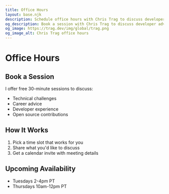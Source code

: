 ```yaml
---
title: Office Hours
layout: base.njk
description: Schedule office hours with Chris Trag to discuss developer advocacy, API strategy, or community building.
og_description: Book a session with Chris Trag to discuss developer advocacy, API strategy, community building, or career advice.
og_image: https://trag.dev/img/global/trag.png
og_image_alt: Chris Trag office hours
---
```


# Office Hours

## Book a Session

I offer free 30-minute sessions to discuss:
* Technical challenges
* Career advice
* Developer experience
* Open source contributions

## How It Works

1. Pick a time slot that works for you
2. Share what you'd like to discuss
3. Get a calendar invite with meeting details

## Upcoming Availability

* Tuesdays 2-4pm PT
* Thursdays 10am-12pm PT
